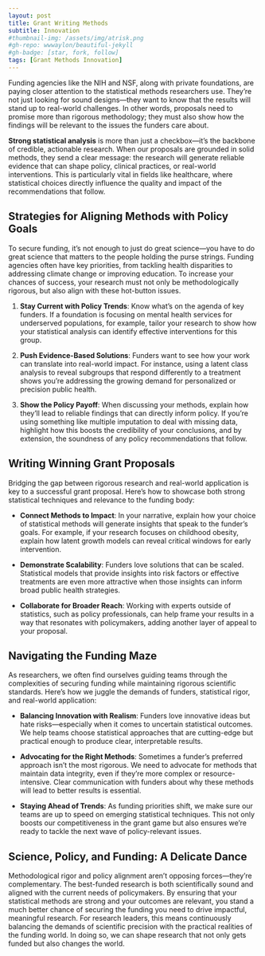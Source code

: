 ```yaml
---
layout: post
title: Grant Writing Methods
subtitle: Innovation
#thumbnail-img: /assets/img/atrisk.png
#gh-repo: wwwaylon/beautiful-jekyll
#gh-badge: [star, fork, follow]
tags: [Grant Methods Innovation]
---
```


Funding agencies like the NIH and NSF, along with private foundations, are paying closer attention to the statistical methods researchers use. They’re not just looking for sound designs—they want to know that the results will stand up to real-world challenges. In other words, proposals need to promise more than rigorous methodology; they must also show how the findings will be relevant to the issues the funders care about.

**Strong statistical analysis** is more than just a checkbox—it’s the backbone of credible, actionable research. When our proposals are grounded in solid methods, they send a clear message: the research will generate reliable evidence that can shape policy, clinical practices, or real-world interventions. This is particularly vital in fields like healthcare, where statistical choices directly influence the quality and impact of the recommendations that follow.

## Strategies for Aligning Methods with Policy Goals

To secure funding, it’s not enough to just do great science—you have to do great science that matters to the people holding the purse strings. Funding agencies often have key priorities, from tackling health disparities to addressing climate change or improving education. To increase your chances of success, your research must not only be methodologically rigorous, but also align with these hot-button issues.

1. **Stay Current with Policy Trends**: Know what’s on the agenda of key funders. If a foundation is focusing on mental health services for underserved populations, for example, tailor your research to show how your statistical analysis can identify effective interventions for this group.

2. **Push Evidence-Based Solutions**: Funders want to see how your work can translate into real-world impact. For instance, using a latent class analysis to reveal subgroups that respond differently to a treatment shows you’re addressing the growing demand for personalized or precision public health.

3. **Show the Policy Payoff**: When discussing your methods, explain how they’ll lead to reliable findings that can directly inform policy. If you’re using something like multiple imputation to deal with missing data, highlight how this boosts the credibility of your conclusions, and by extension, the soundness of any policy recommendations that follow.

## Writing Winning Grant Proposals

Bridging the gap between rigorous research and real-world application is key to a successful grant proposal. Here’s how to showcase both strong statistical techniques and relevance to the funding body:

- **Connect Methods to Impact**: In your narrative, explain how your choice of statistical methods will generate insights that speak to the funder’s goals. For example, if your research focuses on childhood obesity, explain how latent growth models can reveal critical windows for early intervention.

- **Demonstrate Scalability**: Funders love solutions that can be scaled. Statistical models that provide insights into risk factors or effective treatments are even more attractive when those insights can inform broad public health strategies.

- **Collaborate for Broader Reach**: Working with experts outside of statistics, such as policy professionals, can help frame your results in a way that resonates with policymakers, adding another layer of appeal to your proposal.

## Navigating the Funding Maze

As researchers, we often find ourselves guiding teams through the complexities of securing funding while maintaining rigorous scientific standards. Here’s how we juggle the demands of funders, statistical rigor, and real-world application:

- **Balancing Innovation with Realism**: Funders love innovative ideas but hate risks—especially when it comes to uncertain statistical outcomes. We help teams choose statistical approaches that are cutting-edge but practical enough to produce clear, interpretable results.

- **Advocating for the Right Methods**: Sometimes a funder’s preferred approach isn’t the most rigorous. We need to advocate for methods that maintain data integrity, even if they’re more complex or resource-intensive. Clear communication with funders about why these methods will lead to better results is essential.

- **Staying Ahead of Trends**: As funding priorities shift, we make sure our teams are up to speed on emerging statistical techniques. This not only boosts our competitiveness in the grant game but also ensures we’re ready to tackle the next wave of policy-relevant issues.

## Science, Policy, and Funding: A Delicate Dance

Methodological rigor and policy alignment aren’t opposing forces—they’re complementary. The best-funded research is both scientifically sound and aligned with the current needs of policymakers. By ensuring that your statistical methods are strong and your outcomes are relevant, you stand a much better chance of securing the funding you need to drive impactful, meaningful research. For research leaders, this means continuously balancing the demands of scientific precision with the practical realities of the funding world. In doing so, we can shape research that not only gets funded but also changes the world.
